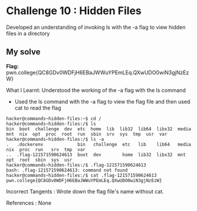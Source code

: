 # Challenge 10 : Hidden Files

Developed an understanding of invoking ls with the -a flag to view hidden files in a directory

## My solve

**Flag:** pwn.college{QC8GDv0WDFjH6EBaJWWuYPEmLEq.QXwUDO0wiN3gjNzEzW}

What I Learnt: Understood the working of the -a flag with the ls command

- Used the ls command with the -a flag to view the flag file and then used cat to read the flag

```
hacker@commands~hidden-files:~$ cd /
hacker@commands~hidden-files:/$ ls
bin  boot  challenge  dev  etc  home  lib  lib32  lib64  libx32  media  mnt  nix  opt  proc  root  run  sbin  srv  sys  tmp  usr  var
hacker@commands~hidden-files:/$ ls -a
.   .dockerenv             bin   challenge  etc   lib    lib64   media  nix  proc  run   srv  tmp  var
..  .flag-121571590624613  boot  dev        home  lib32  libx32  mnt    opt  root  sbin  sys  usr
hacker@commands~hidden-files:/$ .flag-121571590624613
bash: .flag-121571590624613: command not found
hacker@commands~hidden-files:/$ cat .flag-121571590624613
pwn.college{QC8GDv0WDFjH6EBaJWWuYPEmLEq.QXwUDO0wiN3gjNzEzW}
```

Incorrect Tangents :
Wrote down the flag file's name without cat.

References :
None
